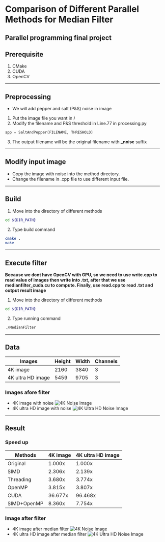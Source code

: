 # Comparison of Different Parallel Methods for Median Filter
Parallel programming final project
---
## Prerequisite
1. CMake
2. CUDA
3. OpenCV

---
## Preprocessing
- We will add pepper and salt (P&S) noise in image
1. Put the image file you want in /
2. Modify the filename and P&S threshold in Line.77 in processing.py
```python
spp = SaltAndPepper(FILENAME, THRESHOLD)
```
3. The output filename will be the original filename with **_noise** suffix

---
## Modify input image
- Copy the image with noise into the method directory.
- Change the filename in .cpp file to use different input file.

---
## Build
1. Move into the directory of different methods
```bash
cd ${DIR_PATH}
```
2. Type build command
```bash
cmake .
make
```

---
## Execute filter
**Because we dont have OpenCV with GPU, so we need to use write.cpp to read value of images then write into .txt, after that we use medianfilter_cuda.cu to compute. Finally, use read.cpp to read .txt and output result image**
1. Move into the directory of different methods
```bash
cd ${DIR_PATH}
```
2. Type running command
```bash
./MedianFilter
```
---
## Data
|Images|Height|Width|Channels|
|----|-----|----|-----|
|4K image|2160|3840|3|
|4K ultra HD image|5459|9705|3|

### Images afore filter
- 4K image with noise
![4K Noise Image](src/4K_noise.jpg?raw=false "4K Noise")
- 4K ultra HD image with noise
![4K Ultra HD Noise Image](src/4K_ultra_noise.jpg?raw=false "4K UHD Noise")

---
## Result
### Speed up
|Methods|4K image|4K ultra HD image|
|----|-----|----|
|Original|1.000x|1.000x|
|SIMD|2.306x|2.139x|
|Threading|3.680x|3.774x|
|OpenMP|3.815x|3.807x|
|CUDA|36.677x|96.468x|
|SIMD+OpenMP|8.360x|7.754x|

### Image after filter
- 4K image after median filter
![4K Noise Image](src/4K_output.jpg?raw=false "4K Noise")
- 4K ultra HD image after median filter
![4K Ultra HD Noise Image](src/4K_ultra_output.jpg?raw=false "4K UHD Noise")
